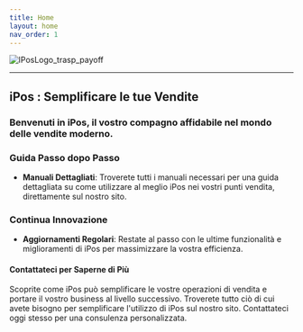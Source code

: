 ```yaml
---
title: Home
layout: home
nav_order: 1
---
```


![IPosLogo_trasp_payoff](https://github.com/BBCWiki/IPos-Manuals/assets/164161230/f0408e60-2c94-4149-96ce-c59a1226880d)

_________________________________________________________________________________

## iPos : Semplificare le tue Vendite

### Benvenuti in iPos, il vostro compagno affidabile nel mondo delle vendite moderno.

### Guida Passo dopo Passo

- **Manuali Dettagliati**: Troverete tutti i manuali necessari per una guida dettagliata su come utilizzare al meglio iPos nei vostri punti vendita, direttamente sul nostro sito.

### Continua Innovazione

- **Aggiornamenti Regolari**: Restate al passo con le ultime funzionalità e miglioramenti di iPos per massimizzare la vostra efficienza.

#### Contattateci per Saperne di Più

Scoprite come iPos può semplificare le vostre operazioni di vendita e portare il vostro business al livello successivo. Troverete tutto ciò di cui avete bisogno per semplificare l'utilizzo di iPos sul nostro sito. Contattateci oggi stesso per una consulenza personalizzata.
